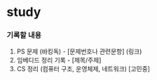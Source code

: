 # study

### 기록할 내용
1. PS 문제 (바킹독) - [문제번호나 관련문항] (링크)
2. 임베디드 정리 기록 - [제목/주제]
3. CS 정리 (컴퓨터 구조, 운영체제, 네트워크) [고민중]